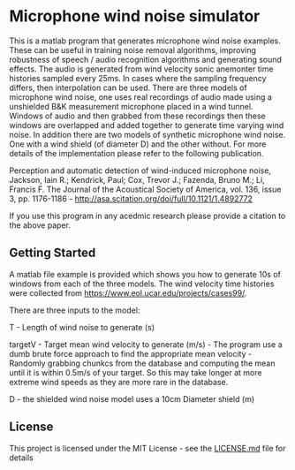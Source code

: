 # Microphone wind noise simulator

This is a matlab program that generates microphone wind noise examples. These can be useful in training noise removal algorithms, improving robustness of speech / audio recognition algorithms and generating sound effects.
The audio is generated from wind velocity sonic anemonter time histories sampled every 25ms. In cases where the sampling frequency differs, then interpolation can be used.
There are three models of microphone wind noise, one uses real recordings of audio made using a unshielded B&K measurement microphone placed in a wind tunnel. Windows of audio and then grabbed from these recordings then these windows are overlapped and added together to generate time varying wind noise. In addition there are two models of synthetic microphone wind noise. One with a wind shield (of diameter D) and the other without. For more details of the implementation please refer to the following publication. 

Perception and automatic detection of wind-induced microphone noise, Jackson, Iain R.; Kendrick, Paul; Cox, Trevor J.; Fazenda, Bruno M.; Li, Francis F.
The Journal of the Acoustical Society of America, vol. 136, issue 3, pp. 1176-1186 - http://asa.scitation.org/doi/full/10.1121/1.4892772

If you use this program in any acedmic research please provide a citation to the above paper.

## Getting Started

A matlab file example is provided which shows you how to generate 10s of windows from each of the three models.
The wind velocity time histories were collected from https://www.eol.ucar.edu/projects/cases99/. 

There are three inputs to the model:

T - Length of wind noise to generate (s)

targetV - Target mean wind velocity to generate (m/s) - The program use a dumb brute force approach to find the appropriate mean velocity - Randomly grabbing chunkcs from the database and computing the mean until it is within 0.5m/s of your target. So this may take longer at more extreme wind speeds as they are more rare in the database.

D - the shielded wind noise model uses a 10cm Diameter shield (m)


## License

This project is licensed under the MIT License - see the [LICENSE.md](LICENSE.md) file for details



